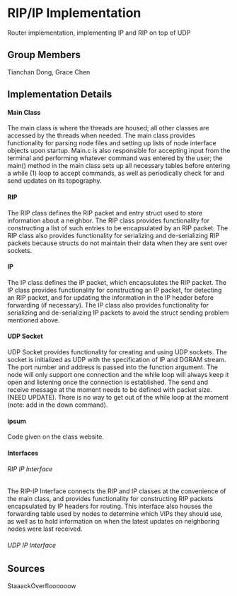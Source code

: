 # RIP/IP Implementation
Router implementation, implementing IP and RIP on top of UDP
## Group Members
Tianchan Dong, Grace Chen
## Implementation Details
#### Main Class
The main class is where the threads are housed; all other classes are accessed by the threads when needed. The main class provides functionality for parsing node files and setting up lists of node interface objects upon startup. Main.c is also responsible for accepting input from the terminal and performing whatever command was entered by the user; the main() method in the main class sets up all necessary tables before entering a while (1) loop to accept commands, as well as periodically check for and send updates on its topography.
#### RIP
The RIP class defines the RIP packet and entry struct used to store information about a neighbor. The RIP class provides functionality for constructing a list of such entries to be encapsulated by an RIP packet. The RIP class also provides functionality for serializing and de-serializing RIP packets because structs do not maintain their data when they are sent over sockets.
#### IP
The IP class defines the IP packet, which encapsulates the RIP packet. The IP class provides functionality for constructing an IP packet, for detecting an RIP packet, and for updating the information in the IP header before forwarding (if necessary). The IP class also provides functionality for serializing and de-serializing IP packets to avoid the struct sending problem mentioned above.
#### UDP Socket
UDP Socket provides functionality for creating and using UDP sockets. The socket is initialized as UDP with the specification of IP and DGRAM stream. The port number and address is passed into the function argument. The node will only support one connection and the while loop will always keep it open and listening once the connection is established. The send and receive message at the moment needs to be defined with packet size. (NEED UPDATE). There is no way to get out of the while loop at the moment (note: add in the down command).
#### ipsum
Code given on the class website.
#### Interfaces
###### RIP IP Interface
The RIP-IP Interface connects the RIP and IP classes at the convenience of the main class, and provides functionality for constructing RIP packets encapsulated by IP headers for routing. This interface also houses the forwarding table used by nodes to determine which VIPs they should use, as well as to hold information on when the latest updates on neighboring nodes were last received.
###### UDP IP Interface

## Sources
StaaackOverfloooooow

